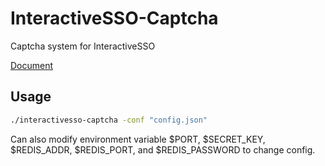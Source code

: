 # InteractiveSSO-Captcha
Captcha system for InteractiveSSO


[Document](https://www.interactiveplus.org/InteractivePDK2021-DesignDoc/Backend/SimpleCaptchaAPI.html)

## Usage

```bash
./interactivesso-captcha -conf "config.json"
```

Can also modify environment variable $PORT, $SECRET_KEY, $REDIS_ADDR, $REDIS_PORT, and $REDIS_PASSWORD to change config.